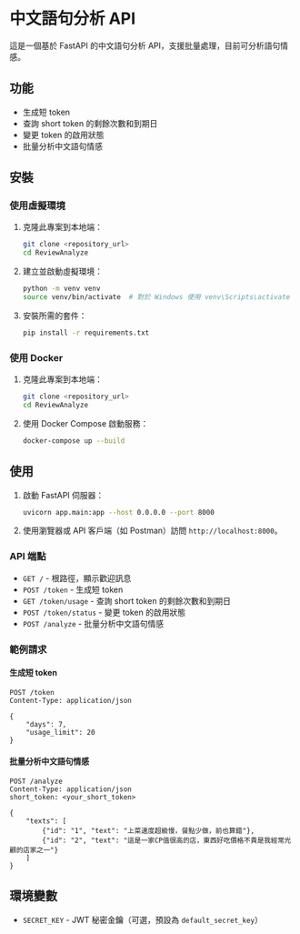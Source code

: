 # 中文語句分析 API

這是一個基於 FastAPI 的中文語句分析 API，支援批量處理，目前可分析語句情感。

## 功能

- 生成短 token
- 查詢 short token 的剩餘次數和到期日
- 變更 token 的啟用狀態
- 批量分析中文語句情感

## 安裝

### 使用虛擬環境

1. 克隆此專案到本地端：
    ```bash
    git clone <repository_url>
    cd ReviewAnalyze
    ```

2. 建立並啟動虛擬環境：
    ```bash
    python -m venv venv
    source venv/bin/activate  # 對於 Windows 使用 venv\Scripts\activate
    ```

3. 安裝所需的套件：
    ```bash
    pip install -r requirements.txt
    ```

### 使用 Docker

1. 克隆此專案到本地端：
    ```bash
    git clone <repository_url>
    cd ReviewAnalyze
    ```

2. 使用 Docker Compose 啟動服務：
    ```bash
    docker-compose up --build
    ```

## 使用

1. 啟動 FastAPI 伺服器：
    ```bash
    uvicorn app.main:app --host 0.0.0.0 --port 8000
    ```

2. 使用瀏覽器或 API 客戶端（如 Postman）訪問 `http://localhost:8000`。

### API 端點

- `GET /` - 根路徑，顯示歡迎訊息
- `POST /token` - 生成短 token
- `GET /token/usage` - 查詢 short token 的剩餘次數和到期日
- `POST /token/status` - 變更 token 的啟用狀態
- `POST /analyze` - 批量分析中文語句情感

### 範例請求

#### 生成短 token

```http
POST /token
Content-Type: application/json

{
    "days": 7,
    "usage_limit": 20
}
```

#### 批量分析中文語句情感

```http
POST /analyze
Content-Type: application/json
short_token: <your_short_token>

{
    "texts": [
        {"id": "1", "text": "上菜速度超級慢，餐點少做，前也算錯"},
        {"id": "2", "text": "這是一家CP值很高的店，東西好吃價格不貴是我經常光顧的店家之一"}
    ]
}
```

## 環境變數

- `SECRET_KEY` - JWT 秘密金鑰（可選，預設為 `default_secret_key`）
